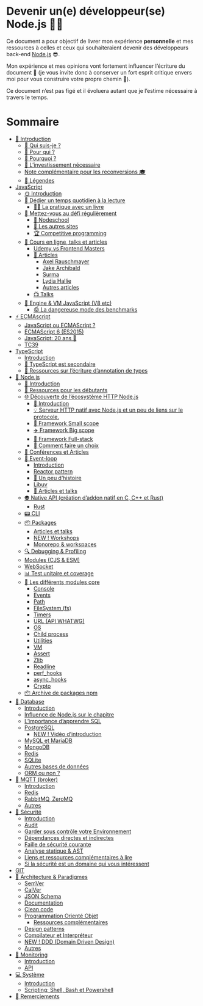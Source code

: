 # Devenir un(e) développeur(se) Node.js 🐢🚀

Ce document a pour objectif de livrer mon expérience **personnelle** et mes ressources à celles et ceux qui souhaiteraient devenir des développeurs back-end [Node.js](https://nodejs.org/fr/) 😎.

Mon expérience et mes opinions vont fortement influencer l’écriture du document 👿 (je vous invite donc à conserver un fort esprit critique envers moi pour vous construire votre propre chemin 🐤).

Ce document n’est pas figé et il évoluera autant que je l’estime nécessaire à travers le temps.

# Sommaire

- [👋 Introduction](./chapters/introduction/introduction.md)
  - [👀 Qui suis-je ?](./chapters/introduction/introduction.md#-qui-suis-je-)
  - [👊 Pour qui ?](./chapters/introduction/introduction.md#-pour-qui-)
  - [💬 Pourquoi ?](./chapters/introduction/introduction.md#-pourquoi-)
  - [😬 L’investissement nécessaire](./chapters/introduction/introduction.md#-linvestissement-nécessaire)
  - [Note complémentaire pour les reconversions 🎓](./chapters/introduction/introduction.md#-note-complémentaire-pour-les-reconversions-)
  - [📌 Légendes](./chapters/introduction/introduction.md#-legendes)
- [JavaScript](./chapters/javascript/introduction.md)
  - [🌞 Introduction](./chapters/javascript/introduction.md)
  - [📕 Dédier un temps quotidien à la lecture](./chapters/javascript/lecture.md)
    - [📖📐 La pratique avec un livre](./chapters/javascript/lecture.md#-la-pratique-avec-un-livre)
  - [💪 Mettez-vous au défi régulièrement](./chapters/javascript/challenge.md#)
    - [🏫 Nodeschool](./chapters/javascript/challenge.md#-nodeschool)
    - [🔎 Les autres sites](./chapters/javascript/challenge.md#-les-autres-sites)
    - [🏆 Competitive programming](./chapters/javascript/challenge.md#-competitive-programming)
  - [🌌 Cours en ligne, talks et articles](./chapters/javascript/online-courses-talks-articles.md)
    - [Udemy vs Frontend Masters](./chapters/javascript/online-courses-talks-articles.md#udemy-vs-frontend-masters)
    - [📄 Articles](./chapters/javascript/online-courses-talks-articles.md#-articles)
      - [Axel Rauschmayer](./chapters/javascript/online-courses-talks-articles.md#axel-rauschmayer)
      - [Jake Archibald](./chapters/javascript/online-courses-talks-articles.md#jake-archibald)
      - [Surma](./chapters/javascript/online-courses-talks-articles.md#surma)
      - [Lydia Hallie](./chapters/javascript/online-courses-talks-articles.md#lydia-hallie)
      - [Autres articles](./chapters/javascript/online-courses-talks-articles.md#autres-articles)
    - [📺 Talks](./chapters/javascript/online-courses-talks-articles.md#-talks)
  - [🔧 Engine & VM JavaScript (V8 etc)](./chapters/javascript/VM.md)
    - [😡 La dangereuse mode des benchmarks](./chapters/javascript/VM.md#-la-dangereuse-mode-des-benchmarks)
- [⚡ ECMAscript](./chapters/ecmascript/javascript-or-ecmascript.md)
  - [JavaScript ou ECMAScript ?](./chapters/ecmascript/javascript-or-ecmascript.md)
  - [ECMAScript 6 (ES2015)](./chapters/ecmascript/ecmascript-6.md)
  - [JavaScript: 20 ans 🎉](./chapters/ecmascript/javascript-20years.md)
  - [TC39](./chapters/ecmascript/tc39.md)
- [TypeScript](./chapters/typescript/introduction.md)
  - [Introduction](./chapters/typescript/introduction.md)
  - [🙊 TypeScript est secondaire](./chapters/typescript/typescript-est-secondaire.md)
  - [🐲 Ressources sur l’écriture d’annotation de types](./chapters/typescript/ressources.md)
- [🐢 Node.js](./chapters/nodejs/introduction.md)
  - [🌝 Introduction](./chapters/nodejs/introduction.md)
  - [🐥 Ressources pour les débutants](./chapters/nodejs/ressources-debutant.md)
  - [🌐 Découverte de l’écosystème HTTP Node.js](./chapters/nodejs/ecosysteme-http-node.md)
    - [🚣 Introduction](./chapters/nodejs/ecosysteme-http-node.md#-introduction)
    - [💡 Serveur HTTP natif avec Node.js et un peu de liens sur le protocole.](./chapters/nodejs/ecosysteme-http-node.md#-serveur-http-natif-avec-nodejs-et-un-peu-de-liens-sur-le-protocole)
    - [🚁 Framework Small scope](./chapters/nodejs/ecosysteme-http-node.md#-framework-small-scope)
    - [✈️ Framework Big scope](./chapters/nodejs/ecosysteme-http-node.md#-framework-big-scope)
    - [🌠 Framework Full-stack](./chapters/nodejs/ecosysteme-http-node.md#-framework-full-stack)
    - [🎯 Comment faire un choix](./chapters/nodejs/ecosysteme-http-node.md#-comment-faire-un-choix)
  - [📰 Conférences et Articles](./chapters/nodejs/conferences-et-articles.md)
  - [🎡 Event-loop](./chapters/nodejs/event-loop.md)
    - [Introduction](./chapters/nodejs/event-loop.md#introduction)
    - [Reactor pattern](./chapters/nodejs/event-loop.md#reactor-pattern)
    - [🎥 Un peu d’histoire](./chapters/nodejs/event-loop.md#-un-peu-dhistoire)
    - [Libuv](./chapters/nodejs/event-loop.md#libuv)
    - [📜 Articles et talks](./chapters/nodejs/event-loop.md#articles-et-talks)
  - [👽 Native API (création d’addon natif en C, C++ et Rust)](./chapters/nodejs/native-api.md)
    - [Rust](./chapters/nodejs/native-api.md#rust)
  - [📟 CLI](./chapters/nodejs/cli.md)
  - [📦 Packages](./chapters/nodejs/packages.md)
    - [Articles et talks](./chapters/nodejs/packages.md#articles-et-talks)
    - [NEW ! Workshops](./chapters/nodejs/packages.md#workshops)
    - [Monorepo & workspaces](./chapters/nodejs/packages.md#monorepo--workspaces)
  - [🔍 Debugging & Profiling](./chapters/nodejs/debugging-profiling.md)
  - [Modules (CJS & ESM)](./chapters/nodejs/modules.md)
  - [WebSocket](./chapters/nodejs/websocket.md)
  - [📊 Test unitaire et coverage](./chapters/nodejs/test-unitaire-et-coverage.md)
  - [🌟 Les différents modules core](./chapters/nodejs/core-modules/console.md)
    - [Console](./chapters/nodejs/core-modules/console.md)
    - [Events](./chapters/nodejs/core-modules/events.md)
    - [Path](./chapters/nodejs/core-modules/path.md)
    - [FileSystem (fs)](./chapters/nodejs/core-modules/fs.md)
    - [Timers](./chapters/nodejs/core-modules/timers.md)
    - [URL (API WHATWG)](./chapters/nodejs/core-modules/url.md)
    - [OS](./chapters/nodejs/core-modules/os.md)
    - [Child process](./chapters/nodejs/core-modules/child_process.md)
    - [Utilities](./chapters/nodejs/core-modules/utilities.md)
    - [VM](./chapters/nodejs/core-modules/vm.md)
    - [Assert](./chapters/nodejs/core-modules/assert.md)
    - [Zlib](./chapters/nodejs/core-modules/zlib.md)
    - [Readline](./chapters/nodejs/core-modules/readline.md)
    - [perf_hooks](./chapters/nodejs/core-modules/perf_hooks.md)
    - [async_hooks](./chapters/nodejs/core-modules/async_hooks.md)
    - [Crypto](./chapters/nodejs/core-modules/crypto.md)
  - [📦 Archive de packages npm](./chapters/nodejs/archive-packages-npm.md)
- [💾 Database](./chapters/database/introduction.md)
  - [Introduction](./chapters/database/introduction.md)
  - [Influence de Node.js sur le chapitre](./chapters/database/influence-node.md)
  - [L’importance d’apprendre SQL](./chapters/database/importance-apprendre-sql.md)
  - [PostgreSQL](./chapters/database/postgres.md)
    - [NEW ! Vidéo d’introduction](./chapters/database/postgres.md#video-introduction)
  - [MySQL et MariaDB](./chapters/database/mysql-mariadb.md)
  - [MongoDB](./chapters/database/mongodb.md)
  - [Redis](./chapters/database/redis.md)
  - [SQLite](./chapters/database/sqlite.md)
  - [Autres bases de données](./chapters/database/autres-bdd.md)
  - [ORM ou non ?](./chapters/database/orm.md)
- [📡 MQTT (broker)](./chapters/mqtt/introduction.md)
  - [Introduction](./chapters/mqtt/introduction.md)
  - [Redis](./chapters/mqtt/redis.md)
  - [RabbitMQ, ZeroMQ](./chapters/mqtt/rabbitmq.md)
  - [Autres](./chapters/mqtt/autres.md)
- [🔐 Sécurité](./chapters/securite/introduction.md)
  - [Introduction](./chapters/securite/introduction.md)
  - [Audit](./chapters/securite/audit.md)
  - [Garder sous contrôle votre Environnement](./chapters/securite/garder-sous-controle-environnement.md)
  - [Dépendances directes et indirectes](./chapters/securite/dependances-directes-indirectes.md)
  - [Faille de sécurité courante](./chapters/securite/faille-securite-courante.md)
  - [Analyse statique & AST](./chapters/securite/analyse-statique-ast.md)
  - [Liens et ressources complémentaires à lire](./chapters/securite/liens-et-ressources.md)
  - [Si la sécurité est un domaine qui vous intéressent](./chapters/securite/securite-domaine-interesse.md)
- [GIT]()
- [🌇 Architecture & Paradigmes](./chapters/architecture/semver.md)
  - [SemVer]()
  - [CalVer]()
  - [JSON Schema]()
  - [Documentation]()
  - [Clean code]()
  - [Programmation Orienté Objet]()
    - [Ressources complémentaires]()
  - [Design patterns]()
  - [Compilateur et Interpréteur]()
  - [NEW ! DDD (Domain Driven Design)]()
  - [Autres]()
- [🔬 Monitoring]()
  - [Introduction]()
  - [API]()
- [💻 Système]()
  - [Introduction]()
  - [Scripting: Shell, Bash et Powershell]()
- [💖 Remerciements]()
